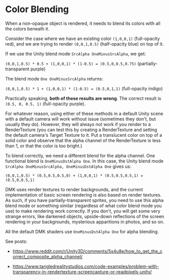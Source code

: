 # Color Blending

When a non-opaque object is rendered, it needs to blend its colors with all the colors beneath it.

Consider the case where we have an existing color `(1,0,0,1)` (full-opacity red), and we are trying to render `(0,0,1,0.5)` (half-opacity blue) on top of it.

If we use the Unity blend mode `SrcAlpha OneMinusSrcAlpha`, we get:

`(0,0,1,0.5) * 0.5 + (1,0,0,1) * (1-0.5) = (0.5,0,0.5,0.75)` (partially-transparent purple)

The blend mode `One OneMinusSrcAlpha` returns:

`(0,0,1,0.5) * 1 + (1,0,0,1) * (1-0.5) = (0.5,0,1,1)` (full-opacity indigo)

Practically speaking, **both of these results are wrong**. The correct result is `(0.5, 0, 0.5, 1)` (full-opacity purple).

For whatever reason, using either of these methods in a default Unity scene with a default camera will work without issue (sometimes they don't, but usually they do). However, they will always not work if you render to a RenderTexture (you can test this by creating a RenderTexture and setting the default camera's Target Texture to it. Put a translucent color on top of a solid color and observe that the alpha channel of the RenderTexture is less than 1, or that the color is too bright.)

To blend correctly, we need a different blend for the alpha channel. One functional blend is `OneMinusDstAlpha One`. In this case, the Unity blend mode `SrcAlpha OneMinusSrcAlpha, OneMinusDstAlpha One` gives us:

`(0,0,1,0.5) * (0.5,0.5,0.5,0) + (1,0,0,1) * (0.5,0.5,0.5,1) = (0.5,0,0.5,1)`

DMK uses render textures to render backgrounds, and the current implementation of basic screen rendering is also based on render textures. As such, if you have partially-transparent sprites, you need to use this alpha blend mode or something similar (regardless of what color blend mode you use) to make rendering work correctly. If you don't, you will get some very strange errors, like darkened objects, upside-down reflections of the screen rendering in your backgrounds, mysterious apparitions in photos, and so on. 

All the default DMK shaders use `OneMinusDstAlpha One` for alpha blending.



See posts:

- https://www.reddit.com/r/Unity3D/comments/5s4u8e/how_to_get_the_correct_composite_alpha_channel/

-  https://www.tangledrealitystudios.com/code-examples/problem-with-transparency-in-rendertexture-screencapture-or-readpixels-unity/